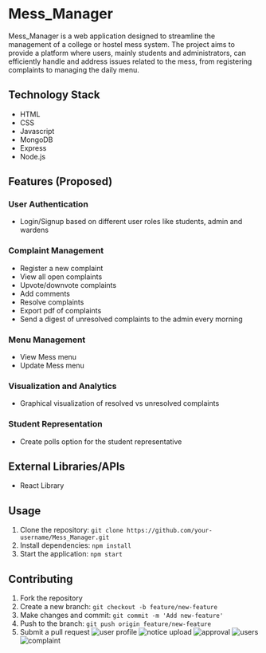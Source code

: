 # Mess_Manager


Mess_Manager is a web application designed to streamline the management of a college or hostel mess system. The project aims to provide a platform where users, mainly students and administrators, can efficiently handle and address issues related to the mess, from registering complaints to managing the daily menu.

## Technology Stack
- HTML
- CSS
- Javascript
- MongoDB
- Express
- Node.js

## Features (Proposed)

### User Authentication
- Login/Signup based on different user roles like students, admin and wardens 

### Complaint Management
- Register a new complaint
- View all open complaints
- Upvote/downvote complaints
- Add comments
- Resolve complaints
- Export pdf of complaints
- Send a digest of unresolved complaints to the admin every morning

### Menu Management
- View Mess menu
- Update Mess menu

### Visualization and Analytics
- Graphical visualization of resolved vs unresolved complaints

### Student Representation
- Create polls option for the student representative

## External Libraries/APIs
- React Library

## Usage
1. Clone the repository: `git clone https://github.com/your-username/Mess_Manager.git`
2. Install dependencies: `npm install`
3. Start the application: `npm start`

## Contributing
1. Fork the repository
2. Create a new branch: `git checkout -b feature/new-feature`
3. Make changes and commit: `git commit -m 'Add new-feature'`
4. Push to the branch: `git push origin feature/new-feature`
5. Submit a pull request
![user profile](https://github.com/sachinkr24/Hostel_Management_system/assets/85781890/9e1beb0c-6b97-4c02-9828-fd268e6430af)
![notice upload](https://github.com/sachinkr24/Hostel_Management_system/assets/85781890/d3d22fad-adf6-4416-b704-f962c1923bba)
![approval](https://github.com/sachinkr24/Hostel_Management_system/assets/85781890/0908e9ad-c8fc-4e99-a59a-561b31535dd0)
![users](https://github.com/sachinkr24/Hostel_Management_system/assets/85781890/081b4ccc-e93c-4f20-878b-5c2337e9c9e0)
![complaint](https://github.com/sachinkr24/Hostel_Management_system/assets/85781890/9b60c647-964b-4ccb-876e-09977554c1fd)
